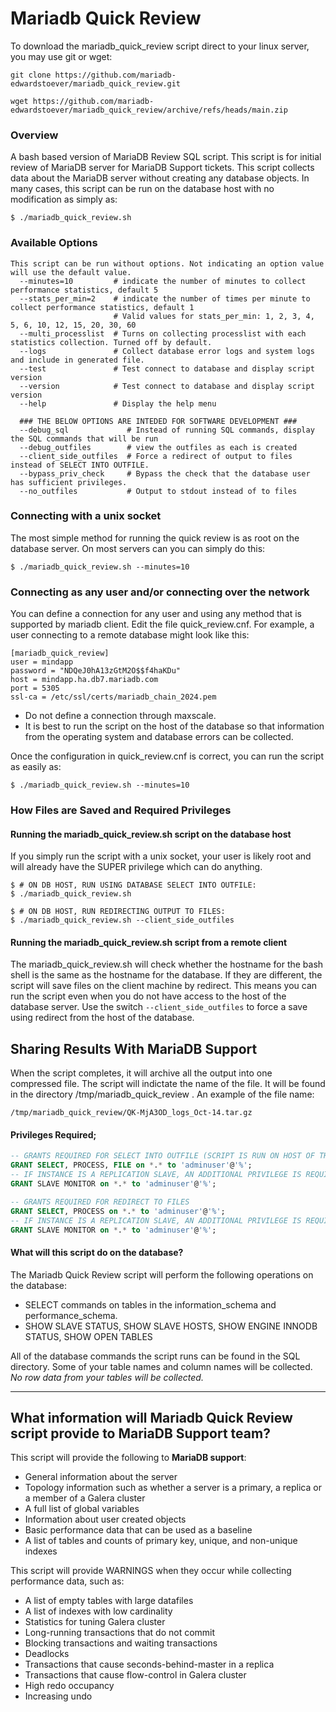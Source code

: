 # Mariadb Quick Review

To download the mariadb_quick_review script direct to your linux server, you may use git or wget:
```
git clone https://github.com/mariadb-edwardstoever/mariadb_quick_review.git
```
```
wget https://github.com/mariadb-edwardstoever/mariadb_quick_review/archive/refs/heads/main.zip
```

### Overview
A bash based version of MariaDB Review SQL script. This script is for initial review of MariaDB server for MariaDB Support tickets. This script collects data about the MariaDB server without creating any database objects. In many cases, this script can be run on the database host with no modification as simply as:
```
$ ./mariadb_quick_review.sh

```

### Available Options
```
This script can be run without options. Not indicating an option value will use the default value.
  --minutes=10         # indicate the number of minutes to collect performance statistics, default 5
  --stats_per_min=2    # indicate the number of times per minute to collect performance statistics, default 1
                       # Valid values for stats_per_min: 1, 2, 3, 4, 5, 6, 10, 12, 15, 20, 30, 60
  --multi_processlist  # Turns on collecting processlist with each statistics collection. Turned off by default.
  --logs               # Collect database error logs and system logs and include in generated file.
  --test               # Test connect to database and display script version
  --version            # Test connect to database and display script version
  --help               # Display the help menu

  ### THE BELOW OPTIONS ARE INTEDED FOR SOFTWARE DEVELOPMENT ###
  --debug_sql             # Instead of running SQL commands, display the SQL commands that will be run
  --debug_outfiles        # view the outfiles as each is created
  --client_side_outfiles  # Force a redirect of output to files instead of SELECT INTO OUTFILE.
  --bypass_priv_check     # Bypass the check that the database user has sufficient privileges.
  --no_outfiles           # Output to stdout instead of to files

```
### Connecting with a unix socket
The most simple method for running the quick review is as root on the database server. On most servers can you can simply do this:
```
$ ./mariadb_quick_review.sh --minutes=10
```
### Connecting as any user and/or connecting over the network
You can define  a connection for any user and using any method that is supported by mariadb client. Edit the file quick_review.cnf. For example, a user connecting to a remote database might look like this:
```
[mariadb_quick_review]
user = mindapp
password = "NDQeJ0hA13zGtM2O$$f4haKDu"
host = mindapp.ha.db7.mariadb.com
port = 5305
ssl-ca = /etc/ssl/certs/mariadb_chain_2024.pem
```
* Do not define a connection through maxscale.
* It is best to run the script on the host of the database so that information from the operating system and database errors can be collected.

Once the configuration in quick_review.cnf is correct, you can run the script as easily as:
```
$ ./mariadb_quick_review.sh --minutes=10
```
### How Files are Saved and Required Privileges
#### Running the mariadb_quick_review.sh script on the database host
If you simply run the script with a unix socket, your user is likely root and will already have the SUPER privilege which can do anything. 
```
$ # ON DB HOST, RUN USING DATABASE SELECT INTO OUTFILE:
$ ./mariadb_quick_review.sh

$ # ON DB HOST, RUN REDIRECTING OUTPUT TO FILES:
$ ./mariadb_quick_review.sh --client_side_outfiles
```
#### Running the mariadb_quick_review.sh script from a remote client
The mariadb_quick_review.sh will check whether the hostname for the bash shell is the same as the hostname for the database. If they are different, the script will save files on the client machine by redirect. This means you can run the script even when you do not have access to the host of the database server. Use the switch `--client_side_outfiles` to force a save using redirect from the host of the database.

## Sharing Results With MariaDB Support
When the script completes, it will archive all the output into one compressed file. The script will indictate the name of the file. It will be found in the directory /tmp/mariadb_quick_review . An example of the file name:
```
/tmp/mariadb_quick_review/QK-MjA3OD_logs_Oct-14.tar.gz
```

#### Privileges Required;
```SQL
-- GRANTS REQUIRED FOR SELECT INTO OUTFILE (SCRIPT IS RUN ON HOST OF THE DATABASE).
GRANT SELECT, PROCESS, FILE on *.* to 'adminuser'@'%';
-- IF INSTANCE IS A REPLICATION SLAVE, AN ADDITIONAL PRIVILEGE IS REQUIRED:
GRANT SLAVE MONITOR on *.* to 'adminuser'@'%';
```

```SQL
-- GRANTS REQUIRED FOR REDIRECT TO FILES
GRANT SELECT, PROCESS on *.* to 'adminuser'@'%';
-- IF INSTANCE IS A REPLICATION SLAVE, AN ADDITIONAL PRIVILEGE IS REQUIRED:
GRANT SLAVE MONITOR on *.* to 'adminuser'@'%';
```

#### What will this script do on the database?
The Mariadb Quick Review script will perform the following operations on the database:
* SELECT commands on tables in the information_schema and performance_schema. 
* SHOW SLAVE STATUS, SHOW SLAVE HOSTS, SHOW ENGINE INNODB STATUS, SHOW OPEN TABLES

All of the database commands the script runs can be found in the SQL directory. Some of your table names and column names will be collected. _No row data from your tables will be collected._

***
## What information will Mariadb Quick Review script provide to MariaDB Support team?
This script will provide the following to **MariaDB support**:
- General information about the server
- Topology information such as whether a server is a primary, a replica or a member of a Galera cluster
- A full list of global variables
- Information about user created objects
- Basic performance data that can be used as a baseline
- A list of tables and counts of primary key, unique, and non-unique indexes

This script will provide WARNINGS when they occur while collecting performance data, such as:
- A list of empty tables with large datafiles
- A list of indexes with low cardinality
- Statistics for tuning Galera cluster
- Long-running transactions that do not commit
- Blocking transactions and waiting transactions
- Deadlocks
- Transactions that cause seconds-behind-master in a replica
- Transactions that cause flow-control in Galera cluster
- High redo occupancy
- Increasing undo

